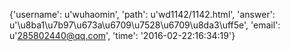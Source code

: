 {'username': u'wuhaomin', 'path': u'wd1142/1142.html', 'answer': u'\u8ba1\u7b97\u673a\u6709\u7528\u6709\u8da3\uff5e', 'email': u'285802440@qq.com', 'time': '2016-02-22:16:34:19'}